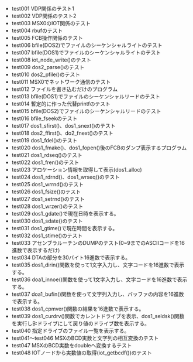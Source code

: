 - test001
    VDP関係のテスト1
- test002
    VDP関係のテスト2
- test003
    MSX0のIOT関係のテスト
- test004
    rbufのテスト
- test005
    FCB操作関係のテスト
- test006
    bfile(DOS2)でファイルのシーケンシャルライトのテスト
- test007
    bfile(DOS1)でファイルのシーケンシャルライトのテスト
- test008
    iot_node_write()のテスト
- test009
    dos2_parse()のテスト
- test010
    dos2_pfile()のテスト
- test011
    MSX0でネットワーク通信のテスト
- test012
    ファイルを書き込むだけのプログラム
- test013
    bfile(DOS1)でファイルのシーケンシャルリードのテスト
- test014
    暫定的に作った代替printfのテスト
- test015
    bfile(DOS2)でファイルのシーケンシャルリードのテスト
- test016
    bfile_fseekのテスト
- test017
    dos1_sfirst()、dos1_snext()のテスト
- test018
    dos2_ffirst()、do2_fnext()のテスト
- test019
    dos1_fdel()のテスト
- test020
    dos1_fmake()、dos1_fopen()後のFCBのダンプ表示するプログラム
- test021
    dos1_rdseq()のテスト
- test022
    dos1_fren()のテスト
- test023
    アロケーション情報を取得して表示(dos1_alloc)
- test024
    dos1_rdrnd()、dos1_wrseq()のテスト
- test025
    dos1_wrrnd()のテスト
- test026
    dos1_fsize()のテスト
- test027
    dos1_setrnd()のテスト
- test028
    dos1_wrzer()のテスト
- test029
    dos1_gdate()で現在日時を表示する。
- test030
    dos1_sdate()のテスト
- test031
    dos1_gtime()で現在時間を表示する。
- test032
    dos1_stime()のテスト
- test033
    アセンブラルーチンのDUMPのテスト(0~9までのASCIIコードを16進数で表示するだけ)
- test034
    DTAの部分を30バイト16進数で表示する。
- test035
    dos1_dirin()関数を使って1文字入力し、文字コードを16進数で表示する。
- test036
    doa1_innoe()関数を使って1文字入力し、文字コードを16進数で表示する。
- test037
    doa1_bufin()関数を使って文字列入力し、バッファの内容を16進数で表示する。
- test038
    dos1_cpmver()関数の結果を16進数で表示する。
- test039
    dos1_curdrv()関数でカレントドライブを表示、dos1_seldsk()関数を実行しB:ドライブにして戻り値のドライブ数を表示する。
- test040
    指定ドライブのファイル一覧を表示する。
- test041〜test046
    MSXのBCD実数と文字列の相互変換のテスト
- test047
    MSXのBCD実数をdoubleへ変換するテスト    
- test048
    IOTノードから実数値の取得(iot_getbcdf())のテスト
